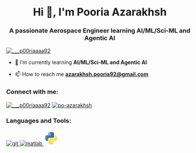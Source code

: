 <h1 align="center">Hi 👋, I'm Pooria Azarakhsh</h1>
<h3 align="center">A passionate Aerospace Engineer learning AI/ML/Sci-ML and Agentic AI</h3>

<p align="left"> <a href="https://twitter.com/___p00riaaaa92" target="blank"><img src="https://img.shields.io/twitter/follow/___p00riaaaa92?logo=twitter&style=for-the-badge" alt="___p00riaaaa92" /></a> </p>

- 🌱 I’m currently learning **AI/ML/Sci-ML and Agentic AI**

- 📫 How to reach me **azarakhsh.pooria92@gmail.com**

<h3 align="left">Connect with me:</h3>
<p align="left">
<a href="https://twitter.com/___p00riaaaa92" target="blank"><img align="center" src="https://raw.githubusercontent.com/rahuldkjain/github-profile-readme-generator/master/src/images/icons/Social/twitter.svg" alt="___p00riaaaa92" height="30" width="40" /></a>
<a href="https://linkedin.com/in/po-azarakhsh" target="blank"><img align="center" src="https://raw.githubusercontent.com/rahuldkjain/github-profile-readme-generator/master/src/images/icons/Social/linked-in-alt.svg" alt="po-azarakhsh" height="30" width="40" /></a>
</p>

<h3 align="left">Languages and Tools:</h3>
<p align="left"> <a href="https://git-scm.com/" target="_blank" rel="noreferrer"> <img src="https://www.vectorlogo.zone/logos/git-scm/git-scm-icon.svg" alt="git" width="40" height="40"/> </a> <a href="https://www.mathworks.com/" target="_blank" rel="noreferrer"> <img src="https://upload.wikimedia.org/wikipedia/commons/2/21/Matlab_Logo.png" alt="matlab" width="40" height="40"/> </a> <a href="https://www.python.org" target="_blank" rel="noreferrer"> <img src="https://raw.githubusercontent.com/devicons/devicon/master/icons/python/python-original.svg" alt="python" width="40" height="40"/> </a> </p>
